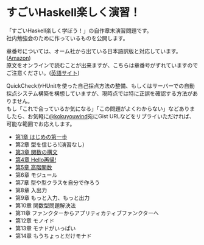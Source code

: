 すごいHaskell楽しく演習！
=================

「すごいHaskell楽しく学ぼう！」の自作章末演習問題です。  
社内勉強会のために作っているものを公開します。  

章番号については、オーム社から出ている日本語訳版と対応しています。([Amazon](http://amzn.to/1uS2ja1))  
原文をオンラインで読むことが出来ますが、こちらは章番号がずれていますのでご注意ください。([英語サイト](http://learnyouahaskell.com/chapters))

QuickCheckかHUnitを使った自己採点方法の整備、もしくはサーバーでの自動採点システム構築を構想していますが、現時点では特に正誤を確認する方法がありません。  
もし「これで合っているか気になる」「この問題がよくわからない」などありましたら、お気軽に[@kokuyouwind](https://twitter.com/kokuyouwind)宛にGist URLなどをリプライいただければ、可能な範囲でお応えします。

- [第1章 はじめの第一歩](https://github.com/kokuyouwind/haskell-exercises/blob/master/chapter1.md)
- 第2章 型を信じろ!(演習なし)
- [第3章 関数の構文](https://github.com/kokuyouwind/haskell-exercises/blob/master/chapter3.md)
- [第4章 Hello再帰!](https://github.com/kokuyouwind/haskell-exercises/blob/master/chapter4.md)
- [第5章 高階関数](https://github.com/kokuyouwind/haskell-exercises/blob/master/chapter5.md)
- 第6章 モジュール
- 第7章 型や型クラスを自分で作ろう
- 第8章 入出力
- 第9章 もっと入力、もっと出力
- 第10章 関数型問題解決法
- 第11章 ファンクターからアプリティカティブファンクターへ
- 第12章 モノイド
- 第13章 モナドがいっぱい
- 第14章 もうちょっとだけモナド

